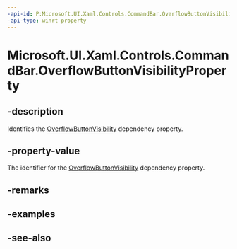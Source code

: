 ```yaml
---
-api-id: P:Microsoft.UI.Xaml.Controls.CommandBar.OverflowButtonVisibilityProperty
-api-type: winrt property
---
```


<!-- Property syntax
public Windows.UI.Xaml.DependencyProperty OverflowButtonVisibilityProperty { get; }
-->

# Microsoft.UI.Xaml.Controls.CommandBar.OverflowButtonVisibilityProperty

## -description
Identifies the [OverflowButtonVisibility](commandbar_overflowbuttonvisibility.md) dependency property.

## -property-value
The identifier for the [OverflowButtonVisibility](commandbar_overflowbuttonvisibility.md) dependency property.

## -remarks

## -examples

## -see-also
